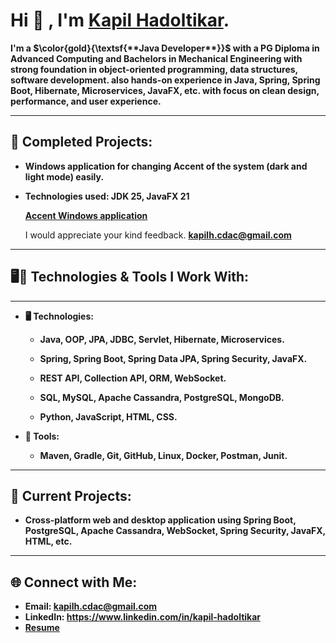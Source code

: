 

# Hi 👋 , I'm **<a href="https://github.com/kapilhadoltikar" target="blank"> Kapil Hadoltikar</a>.</h1>**   


**I'm a $\color{gold}{\textsf{**Java Developer**}}$ with a PG Diploma in Advanced Computing and Bachelors in Mechanical Engineering with strong foundation in object-oriented programming, data structures, software development. also hands-on experience in Java, Spring, Spring Boot, Hibernate, Microservices, JavaFX, etc.
with focus on clean design, performance, and user experience.**
<br>

---

## 🚀 Completed Projects:

- **Windows application for changing Accent of the system (dark and light mode) easily.**
- **Technologies used: JDK 25, JavaFX 21**
  
  **<a href="https://github.com/kapilhadoltikar/Accent#" target="blank"> Accent Windows application </a></h1>**

  I would appreciate your kind feedback. **kapilh.cdac@gmail.com**
  

---

## 🖥️🔧 Technologies & Tools I Work With:
 
---
 
- **🖥️ Technologies:**

  - **Java, OOP, JPA, JDBC, Servlet, Hibernate, Microservices.**

  - **Spring, Spring Boot, Spring Data JPA, Spring Security, JavaFX.**

  - **REST API, Collection API, ORM, WebSocket.**

  - **SQL, MySQL, Apache Cassandra, PostgreSQL, MongoDB.**

  - **Python, JavaScript, HTML, CSS.**

 

- **🔧 Tools:**

  - **Maven, Gradle, Git, GitHub, Linux, Docker, Postman, Junit.**


---

## 🚀 Current Projects:

- **Cross-platform web and desktop application using Spring Boot, PostgreSQL, Apache Cassandra, WebSocket, Spring Security, JavaFX, HTML, etc.**

---

## 🌐 Connect with Me:

- **Email: kapilh.cdac@gmail.com**
- **LinkedIn: https://www.linkedin.com/in/kapil-hadoltikar**
- **<a href="https://github.com/kapilhadoltikar/kapilhadoltikar/blob/main/Kapil_Hadoltikar_Resume.pdf" target="blank">Resume</a>**
<br/>


